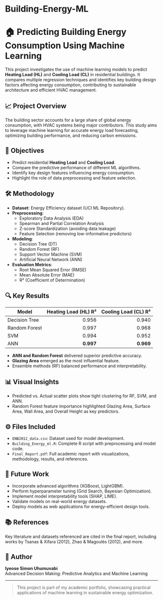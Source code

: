 # Building-Energy-ML
# 🏠 Predicting Building Energy Consumption Using Machine Learning

This project investigates the use of machine learning models to predict **Heating Load (HL)** and **Cooling Load (CL)** in residential buildings. It compares multiple regression techniques and identifies key building design factors affecting energy consumption, contributing to sustainable architecture and efficient HVAC management.

## 📈 Project Overview
The building sector accounts for a large share of global energy consumption, with HVAC systems being major contributors. This study aims to leverage machine learning for accurate energy load forecasting, optimizing building performance, and reducing carbon emissions.

## 🎯 Objectives
- Predict residential **Heating Load** and **Cooling Load**.
- Compare the predictive performance of different ML algorithms.
- Identify key design features influencing energy consumption.
- Highlight the role of data preprocessing and feature selection.

## 🛠️ Methodology
- **Dataset**: Energy Efficiency dataset (UCI ML Repository).
- **Preprocessing**:
  - Exploratory Data Analysis (EDA)
  - Spearman and Partial Correlation Analysis
  - Z-score Standardization (avoiding data leakage)
  - Feature Selection (removing low-informative predictors)
- **Modeling**:
  - Decision Tree (DT)
  - Random Forest (RF)
  - Support Vector Machine (SVM)
  - Artificial Neural Network (ANN)
- **Evaluation Metrics**:
  - Root Mean Squared Error (RMSE)
  - Mean Absolute Error (MAE)
  - R² (Coefficient of Determination)

## 🔍 Key Results
| Model         | Heating Load (HL) R² | Cooling Load (CL) R² |
|---------------|---------------------:|--------------------:|
| Decision Tree | 0.956                | 0.940               |
| Random Forest | 0.997                | 0.968               |
| SVM           | 0.994                | 0.952               |
| ANN           | **0.997**            | **0.969**           |

- **ANN and Random Forest** delivered superior predictive accuracy.
- **Glazing Area** emerged as the most influential feature.
- Ensemble methods (RF) balanced performance and interpretability.

## 📊 Visual Insights
- Predicted vs. Actual scatter plots show tight clustering for RF, SVM, and ANN.
- Random Forest feature importance highlighted Glazing Area, Surface Area, Wall Area, and Overall Height as key predictors.

## ⚙️ Files Included
- `ENB2012_data.csv`: Dataset used for model development.
- `Building_Energy_ml.R`: Complete R script with preprocessing and model code.
- `Final_Report.pdf`: Full academic report with visualizations, methodology, results, and references.

## 🚀 Future Work
- Incorporate advanced algorithms (XGBoost, LightGBM).
- Perform hyperparameter tuning (Grid Search, Bayesian Optimization).
- Implement model interpretability tools (SHAP, LIME).
- Validate models on real-world energy datasets.
- Deploy models as web applications for energy-efficient design tools.

## 📚 References
Key literature and datasets referenced are cited in the final report, including works by Tsanas & Xifara (2012), Zhao & Magoulès (2012), and more.

## 👤 Author
**Iyeose Simon Uhumuvabi**  
Advanced Decision Making: Predictive Analytics and Machine Learning

---

> This project is part of my academic portfolio, showcasing practical applications of machine learning in sustainable energy optimization.
